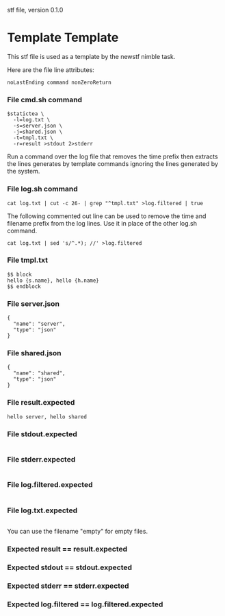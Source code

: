 stf file, version 0.1.0

# Template Template

This stf file is used as a template by the newstf nimble task.

Here are the file line attributes:

~~~
noLastEnding command nonZeroReturn
~~~

### File cmd.sh command

~~~
$statictea \
  -l=log.txt \
  -s=server.json \
  -j=shared.json \
  -t=tmpl.txt \
  -r=result >stdout 2>stderr
~~~

Run a command over the log file that removes the time prefix then
extracts the lines generates by template commands ignoring the lines
generated by the system.

### File log.sh command

~~~
cat log.txt | cut -c 26- | grep "^tmpl.txt" >log.filtered | true
~~~

The following commented out line can be used to remove the time and
filename prefix from the log lines. Use it in place of the other
log.sh command.

~~~
cat log.txt | sed 's/^.*); //' >log.filtered
~~~

### File tmpl.txt

~~~
$$ block
hello {s.name}, hello {h.name}
$$ endblock
~~~

### File server.json

~~~
{
  "name": "server",
  "type": "json"
}
~~~

### File shared.json

~~~
{
  "name": "shared",
  "type": "json"
}
~~~

### File result.expected

~~~
hello server, hello shared
~~~

### File stdout.expected

~~~
~~~

### File stderr.expected

~~~
~~~

### File log.filtered.expected

~~~
~~~

### File log.txt.expected

~~~
~~~

You can use the filename "empty" for empty files.

### Expected result == result.expected
### Expected stdout == stdout.expected
### Expected stderr == stderr.expected
### Expected log.filtered == log.filtered.expected
